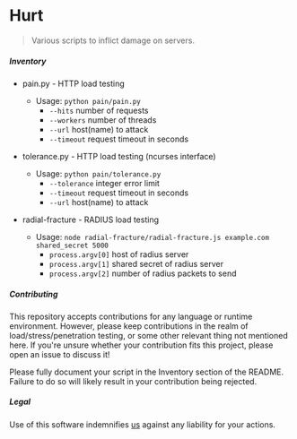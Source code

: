 
# Hurt

> Various scripts to inflict damage on servers.

##### Inventory

* pain.py - HTTP load testing
  - Usage: `python pain/pain.py`
    + `--hits` number of requests 
    + `--workers` number of threads
    + `--url` host(name) to attack
    + `--timeout` request timeout in seconds

* tolerance.py - HTTP load testing (ncurses interface)
  - Usage: `python pain/tolerance.py`
    + `--tolerance` integer error limit
    + `--timeout` request timeout in seconds
    + `--url` host(name) to attack

* radial-fracture - RADIUS load testing
  - Usage: `node radial-fracture/radial-fracture.js example.com shared_secret 5000`
    + `process.argv[0]` host of radius server
    + `process.argv[1]` shared secret of radius server
    + `process.argv[2]` number of radius packets to send

##### Contributing

This repository accepts contributions for any language or runtime environment. However, please keep contributions in the realm of load/stress/penetration testing, or some other relevant thing not mentioned here. If you're unsure whether your contribution fits this project, please open an issue to discuss it!

Please fully document your script in the Inventory section of the README. Failure to do so will likely result in your contribution being rejected.

##### Legal

Use of this software indemnifies [us](https://io.co.za) against any liability for your actions.
